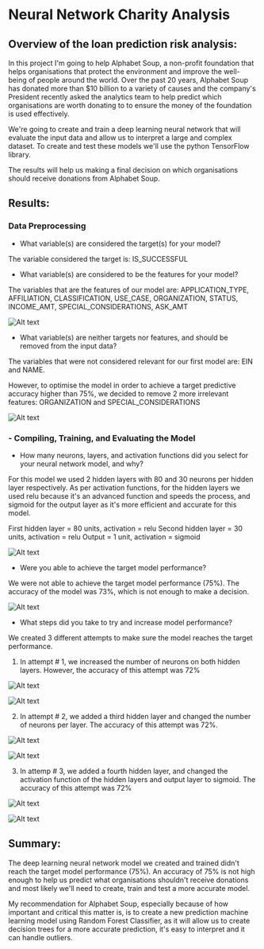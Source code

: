 # Neural Network Charity Analysis

## Overview of the loan prediction risk analysis:

In this project I'm going to help Alphabet Soup, a non-profit foundation that helps organisations that protect the environment and improve the well-being of people around the world. Over the past 20 years, Alphabet Soup has donated more than $10 billion to a variety of causes and the company's President recently asked the analytics team to help predict which organisations are worth donating to to ensure the money of the foundation is used effectively.

We're going to create and train a deep learning neural network that will evaluate the input data and allow us to interpret a large and complex dataset. To create and test these models we'll use the python TensorFlow library. 

The results will help us making a final decision on which organisations should receive donations from Alphabet Soup.

## Results:

### Data Preprocessing

- What variable(s) are considered the target(s) for your model? 

The variable considered the target is: IS_SUCCESSFUL

- What variable(s) are considered to be the features for your model? 

The variables that are the features of our model are: APPLICATION_TYPE, AFFILIATION, CLASSIFICATION, USE_CASE, ORGANIZATION, STATUS, INCOME_AMT, SPECIAL_CONSIDERATIONS, ASK_AMT

![Alt text](../../Screenshot%202023-02-13%20at%2000.38.42.png)

- What variable(s) are neither targets nor features, and should be removed from the input data?

The variables that were not considered relevant for our first model are: EIN and NAME. 

However, to optimise the model in order to achieve a target predictive accuracy higher than 75%, we decided to remove 2 more irrelevant features: ORGANIZATION and SPECIAL_CONSIDERATIONS

![Alt text](../../Screenshot%202023-02-13%20at%2000.41.36.png)


### - Compiling, Training, and Evaluating the Model

- How many neurons, layers, and activation functions did you select for your neural network model, and why?

For this model we used 2 hidden layers with 80 and 30 neurons per hidden layer respectively. As per activation functions, for the hidden layers we used relu because it's an advanced function and speeds the process, and sigmoid for the output layer as it's more efficient and accurate for this model.

First hidden layer = 80 units, activation = relu
Second hidden layer = 30 units, activation = relu
Output = 1 unit, activation = sigmoid

![Alt text](../../Screenshot%202023-02-12%20at%2023.48.57.png)

- Were you able to achieve the target model performance?

We were not able to achieve the target model performance (75%). The accuracy of the model was 73%, which is not enough to make a decision.

![Alt text](../../Screenshot%202023-02-13%20at%2001.07.37.png)

- What steps did you take to try and increase model performance?

We created 3 different attempts to make sure the model reaches the target performance.

1. In attempt # 1, we increased the number of neurons on both hidden layers. However, the accuracy of this attempt was 72%

![Alt text](../../Screenshot%202023-02-13%20at%2001.12.06.png)

![Alt text](../../Screenshot%202023-02-13%20at%2001.12.22.png)

2. In attempt # 2, we added a third hidden layer and changed the number of neurons per layer. The accuracy of this attempt was 72%.

![Alt text](../../Screenshot%202023-02-13%20at%2001.12.35.png)

![Alt text](../../Screenshot%202023-02-13%20at%2001.12.51.png)

3. In attemp # 3, we added a fourth hidden layer, and changed the activation function of the hidden layers and output layer to sigmoid. The accuracy of this attempt was 72%

![Alt text](../../Screenshot%202023-02-13%20at%2001.16.38.png)

![Alt text](../../Screenshot%202023-02-13%20at%2001.16.54.png)


## Summary:

The deep learning neural network model we created and trained didn't reach the target model performance (75%). An accuracy of 75% is not high enough to help us predict what organisations shouldn't receive donations and most likely we'll need to create, train and test a more accurate model.

My recommendation for Alphabet Soup, especially because of how important and critical this matter is, is to create a new prediction machine learning model using Random Forest Classifier, as it will allow us to create decision trees for a more accurate prediction, it's easy to interpret and it can handle outliers.